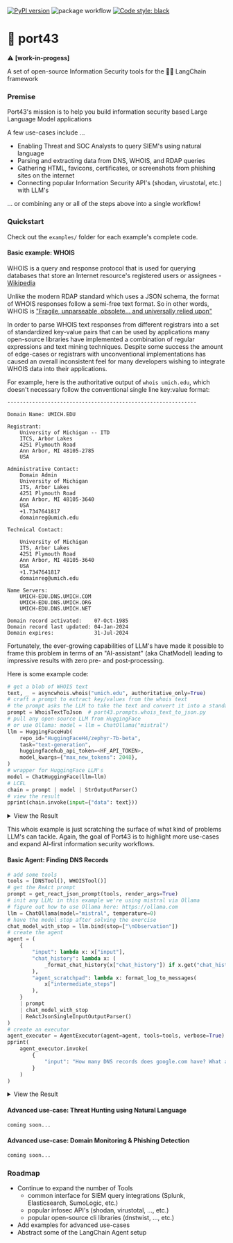 [![PyPI version](https://badge.fury.io/py/port43.svg)](https://badge.fury.io/py/whodap)
![package workflow](https://github.com/pogzyb/port43/actions/workflows/python-package.yml/badge.svg)
[![Code style: black](https://img.shields.io/badge/code%20style-black-000000.svg)](https://github.com/psf/black)

# 🤿 port43

⚠️ **[work-in-progess]**

A set of open-source Information Security tools for the 🦜🔗 LangChain framework

### Premise

Port43's mission is to help you build information security based Large Language Model applications 

A few use-cases include ...
- Enabling Threat and SOC Analysts to query SIEM's using natural language
- Parsing and extracting data from DNS, WHOIS, and RDAP queries
- Gathering HTML, favicons, certificates, or screenshots from phishing sites on the internet
- Connecting popular Information Security API's (shodan, virustotal, etc.) with LLM's

... or combining any or all of the steps above into a single workflow!

### Quickstart

Check out the `examples/` folder for each example's complete code.

#### Basic example: WHOIS

WHOIS is a query and response protocol that is used for querying databases 
that store an Internet resource's registered users or assignees - [Wikipedia](https://en.wikipedia.org/wiki/WHOIS)

Unlike the modern RDAP standard which uses a JSON schema, the format of WHOIS responses follow a semi-free text format. 
So in other words, WHOIS is ["Fragile, unparseable, obsolete... and universally relied upon"](https://www.netmeister.org/blog/whois.html)

In order to parse WHOIS text responses from different registrars into a set of standardized key-value pairs that can be 
used by applications many open-source libraries have implemented a combination of regular expressions and text mining 
techniques. Despite some success the amount of edge-cases or registrars with unconventional implementations has caused
an overall inconsistent feel for many developers wishing to integrate WHOIS data into their applications.

For example, here is the authoritative output of `whois umich.edu`, which doesn't necessary follow 
the conventional single line key:value format:
```
-------------------------------------------------------------

Domain Name: UMICH.EDU

Registrant:
	University of Michigan -- ITD
	ITCS, Arbor Lakes
	4251 Plymouth Road
	Ann Arbor, MI 48105-2785
	USA

Administrative Contact:
	Domain Admin
	University of Michigan
	ITS, Arbor Lakes
	4251 Plymouth Road
	Ann Arbor, MI 48105-3640
	USA
	+1.7347641817
	domainreg@umich.edu

Technical Contact:
	 
	University of Michigan
	ITS, Arbor Lakes
	4251 Plymouth Road
	Ann Arbor, MI 48105-3640
	USA
	+1.7347641817
	domainreg@umich.edu

Name Servers:
	UMICH-EDU.DNS.UMICH.COM
	UMICH-EDU.DNS.UMICH.ORG
	UMICH-EDU.DNS.UMICH.NET

Domain record activated:    07-Oct-1985
Domain record last updated: 04-Jan-2024
Domain expires:             31-Jul-2024

```

Fortunately, the ever-growing capabilities of LLM's have made it possible to frame this problem in terms of an "AI-assistant"
(aka ChatModel) leading to impressive results with zero pre- and post-processing.

Here is some example code:

```python
# get a blob of WHOIS text
text, _ = asyncwhois.whois("umich.edu", authoritative_only=True)
# craft a prompt to extract key/values from the whois text
# the prompt asks the LLM to take the text and convert it into a standardized JSON format
prompt = WhoisTextToJson  # port43.prompts.whois_text_to_json.py
# pull any open-source LLM from HuggingFace
# or use Ollama: model = llm = ChatOllama("mistral")
llm = HuggingFaceHub(
    repo_id="HuggingFaceH4/zephyr-7b-beta",
    task="text-generation",
    huggingfacehub_api_token=<HF_API_TOKEN>,
    model_kwargs={"max_new_tokens": 2048},
)
# wrapper for HuggingFace LLM's
model = ChatHuggingFace(llm=llm)
# LCEL
chain = prompt | model | StrOutputParser()
# view the result
pprint(chain.invoke(input={"data": text}))
```
<details>
  <summary>View the Result</summary>
  
Note that there is absolutely no postprocessing of the LLM output. The LLM
was able to match all keys/values on its own. Further processing could be added to
convert timestamps, fill-in null values, or modify values for a specific use-case.

```json
{
  "admin_address": "University of Michigan -- ITD\\nITCS, Arbor Lakes\\n4251 Plymouth Road\\nAnn Arbor, MI 48105-2785\\nUSA",
  "admin_city": "Ann Arbor",
  "admin_country": "USA",
  "admin_email": "domainreg@umich.edu",
  "admin_fax": "+1.7347641817",
  "admin_id": "",
  "admin_name": "",
  "admin_organization": "University of Michigan -- ITD",
  "admin_phone": "+1.7347641817",
  "admin_state": "",
  "admin_zipcode": "48105-3640",
  "billing_address": "University of Michigan -- ITD\\nITCS, Arbor Lakes\\n4251 Plymouth Road\\nAnn Arbor, MI 48105-3640\\nUSA",
  "billing_city": "Ann Arbor",
  "billing_country": "USA",
  "billing_email": "",
  "billing_fax": "+1.7347641817",
  "billing_id": "",
  "billing_name": "",
  "billing_organization": "University of Michigan -- ITD",
  "billing_phone": "+1.7347641817",
  "billing_state": "",
  "billing_zipcode": "48105-3640",
  "created": "07-Oct-1985",
  "dnssec": "",
  "domain_name": "UMICH.EDU",
  "expires": "31-Jul-2024",
  "name_servers": [
    "UMICH-EDU.DNS.UMICH.ORG",
    "UMICH-EDU.DNS.UMICH.NET",
    "UMICH-EDU.DNS.UMICH.COM"
  ],
  "registrant_address": "University of Michigan -- ITD\\nITCS, Arbor Lakes\\n4251 Plymouth Road\\nAnn Arbor, MI 48105-2785\\nUSA",
  "registrant_city": "Ann Arbor",
  "registrant_country": "USA",
  "registrant_email": "",
  "registrant_fax": "+1.7347641817",
  "registrant_id": "",
  "registrant_name": "",
  "registrant_organization": "University of Michigan -- ITD",
  "registrant_phone": "+1.7347641817",
  "registrant_state": "",
  "registrant_zipcode": "48105-2785",
  "registrar": "",
  "registrar_abuse_email": "",
  "registrar_abuse_phone": "",
  "registrar_iana_id": "",
  "registrar_url": "",
  "status": [
    "active"
  ],
  "tech_address": "University of Michigan\\nITS, Arbor Lakes\\n4251 Plymouth Road\\nAnn Arbor, MI 48105-3640\\nUSA",
  "tech_city": "Ann Arbor",
  "tech_country": "USA",
  "tech_email": "",
  "tech_fax": "+1.7347641817",
  "tech_id": "",
  "tech_name": "",
  "tech_organization": "University of Michigan",
  "tech_phone": "+1.7347641817",
  "tech_state": "",
  "tech_zipcode": "48105-3640",
  "updated": "04-Jan-2024"
}
```
</details>

This whois example is just scratching the surface of what kind of problems LLM's can tackle. 
Again, the goal of Port43 is to highlight more use-cases and expand AI-first information security workflows. 

#### Basic Agent: Finding DNS Records

```python
# add some tools
tools = [DNSTool(), WHOISTool()]
# get the ReAct prompt
prompt = get_react_json_prompt(tools, render_args=True)
# init any LLM; in this example we're using mistral via Ollama
# figure out how to use Ollama here: https://ollama.com
llm = ChatOllama(model="mistral", temperature=0)
# have the model stop after solving the exercise
chat_model_with_stop = llm.bind(stop=["\nObservation"])
# create the agent
agent = (
    {
        "input": lambda x: x["input"],
        "chat_history": lambda x: (
            _format_chat_history(x["chat_history"]) if x.get("chat_history") else []
        ),
        "agent_scratchpad": lambda x: format_log_to_messages(
            x["intermediate_steps"]
        ),
    }
    | prompt
    | chat_model_with_stop
    | ReActJsonSingleInputOutputParser()
)
# create an executor
agent_executor = AgentExecutor(agent=agent, tools=tools, verbose=True)
pprint(
    agent_executor.invoke(
        {
            "input": "How many DNS records does google.com have? What are the MX records?"
        }
    )
)
```

<details>
  <summary>View the Result</summary>

`examples/scripts/basic_react_agent_01.py`

```python
"""
> Entering new AgentExecutor chain...
 Thought: I need to find out how many DNS records google.com has and what its MX records are. I can use the dns_search tool for this.
Action:```json
{
    "action": "dns_search",
    "action_input": {
        "hostname": "google.com"
    }
}
```{
  "A": "142.250.191.142",
  "NS": "ns4.google.com.",
  "SOA": "ns1.google.com. dns-admin.google.com. 611883130 900 900 1800 60",
  "MX": "10 smtp.google.com.",
  "TXT": "\"apple-domain-verification=30afIBcvSuDV2PLX\"",
  "AAAA": "2607:f8b0:4009:818::200e",
  "CAA": "0 issue \"pki.goog\""
} Observation: The DNS records for google.com include one A record, two NS records, one SOA record, one MX record, one TXT record, one AAAA record, and one CAA record. The MX record is "10 smtp.google.com."
Thought: I now have the information to answer the original question.
Final Answer: Google.com has a total of 7 DNS records, including 1 A record, 2 NS records, 1 SOA record, 1 MX record, 1 TXT record, 1 AAAA record, and 1 CAA record. The MX records are "10 smtp.google.com."

> Finished chain.
{'input': 'How many DNS records does google.com have? What are the MX records?',
 'output': 'Google.com has a total of 7 DNS records, including 1 A record, 2 '
           'NS records, 1 SOA record, 1 MX record, 1 TXT record, 1 AAAA '
           'record, and 1 CAA record. The MX records are "10 smtp.google.com."'}
"""
```

</details>

#### Advanced use-case: Threat Hunting using Natural Language

```python
coming soon...
```

#### Advanced use-case: Domain Monitoring & Phishing Detection

```python
coming soon...
```

### Roadmap
- Continue to expand the number of Tools
  - common interface for SIEM query integrations (Splunk, Elasticsearch, SumoLogic, etc.)
  - popular infosec API's (shodan, virustotal, ..., etc.)
  - popular open-source cli libraries (dnstwist, ..., etc.)  
- Add examples for advanced use-cases
- Abstract some of the LangChain Agent setup